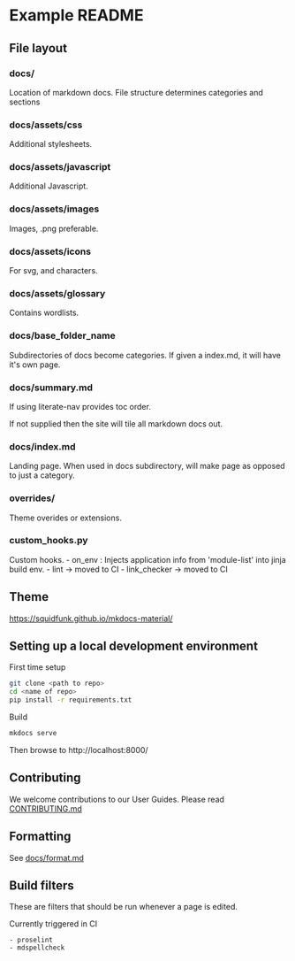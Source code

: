 # Example README

## File layout

### docs/

Location of markdown docs. File structure determines categories and sections

### docs/assets/css

Additional stylesheets.

### docs/assets/javascript

Additional Javascript.

### docs/assets/images

Images, .png preferable.

### docs/assets/icons

For svg, and characters.

### docs/assets/glossary

Contains wordlists.

### docs/base_folder_name

Subdirectories of docs become categories. If given a index.md, it will have it's own page.

### docs/summary.md

If using literate-nav provides toc order.

If not supplied then the site will tile all markdown docs out.

### docs/index.md

Landing page. When used in docs subdirectory, will make page as opposed to just a category.

### overrides/

Theme overides or extensions.

### custom_hooks.py

Custom hooks.
    - on_env : Injects application info from 'module-list' into jinja build env.
    - lint -> moved to CI
    - link_checker -> moved to CI

## Theme

https://squidfunk.github.io/mkdocs-material/


## Setting up a local development environment

First time setup

```sh
git clone <path to repo>
cd <name of repo>
pip install -r requirements.txt
```

Build

```sh
mkdocs serve
```

Then browse to http://localhost:8000/

## Contributing

We welcome contributions to our User Guides. Please read [CONTRIBUTING.md](CONTRIBUTION.md)

## Formatting

See [docs/format.md](docs/format.md)

## Build filters

These are filters that should be run whenever a page is edited.

Currently triggered in CI

    - proselint 
    - mdspellcheck
